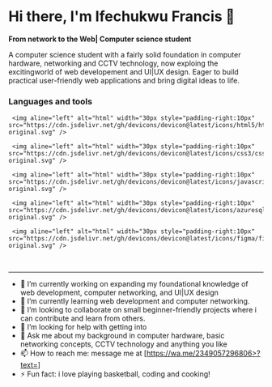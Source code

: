 # Hi there, I'm Ifechukwu Francis 👋

**From network to the Web| Computer science student**

A computer science student with a fairly solid foundation in computer hardware, networking and CCTV technology, now exploing the excitingworld of web developement
and UI|UX design. Eager to build practical user-friendly web applications and bring digital ideas to life.

### Languages and tools

         
     <img aline="left" alt="html" width="30px style="padding-right:10px" src="https://cdn.jsdelivr.net/gh/devicons/devicon@latest/icons/html5/html5-original.svg" />
          
     <img aline="left" alt="html" width="30px style="padding-right:10px" src="https://cdn.jsdelivr.net/gh/devicons/devicon@latest/icons/css3/css3-original.svg" />
           
     <img aline="left" alt="html" width="30px style="padding-right:10px" src="https://cdn.jsdelivr.net/gh/devicons/devicon@latest/icons/javascript/javascript-original.svg" />
     
     <img aline="left" alt="html" width="30px style="padding-right:10px" src="https://cdn.jsdelivr.net/gh/devicons/devicon@latest/icons/azuresqldatabase/azuresqldatabase-original.svg" />
     
     <img aline="left" alt="html" width="30px style="padding-right:10px" src="https://cdn.jsdelivr.net/gh/devicons/devicon@latest/icons/figma/figma-original.svg" />
          
          
          
          

<br />

---
- 🔭 I’m currently working on expanding my foundational knowledge of web development, computer networking, and UI|UX design
- 🌱 I’m currently learning web development and computer networking.
- 👯 I’m looking to collaborate on small beginner-friendly projects where i can contribute and learn from others.
- 🤔 I’m looking for help with getting into
- 💬 Ask me about my background in computer hardware, basic networking concepts, CCTV technology and anything you like
- 📫 How to reach me: message me at [https://wa.me/2349057296806>?text=<WhatsApp>]
- ⚡ Fun fact: i love playing basketball, coding and cooking!


